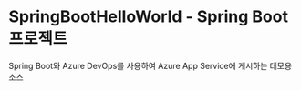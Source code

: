 # SpringBootHelloWorld - Spring Boot 프로젝트 
Spring Boot와 Azure DevOps를 사용하여 Azure App Service에 게시하는 데모용 소스
